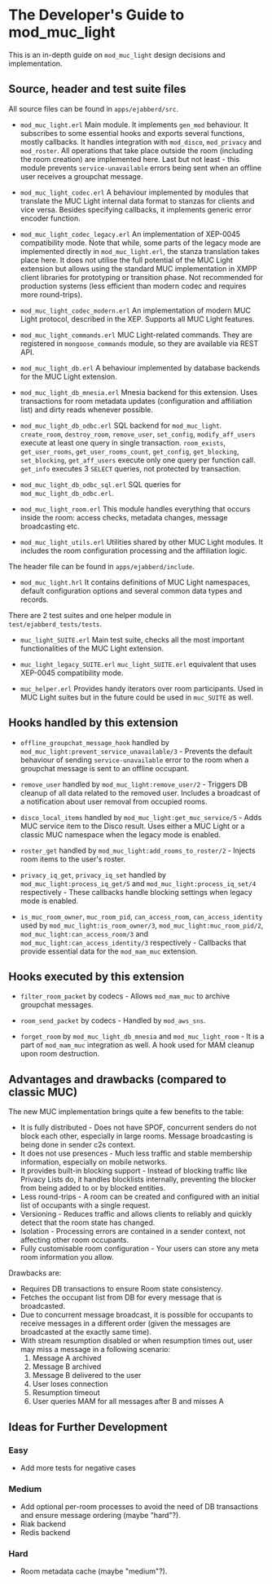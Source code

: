 The Developer's Guide to mod_muc_light
================================

This is an in-depth guide on `mod_muc_light` design decisions and implementation.

Source, header and test suite files
-------------------------------

All source files can be found in `apps/ejabberd/src`.

* `mod_muc_light.erl`
  Main module. 
  It implements `gen_mod` behaviour. 
  It subscribes to some essential hooks and exports several functions, mostly callbacks. 
  It handles integration with `mod_disco`, `mod_privacy` and `mod_roster`.
  All operations that take place outside the room (including the room creation) are implemented here. 
  Last but not least - this module prevents `service-unavailable` errors being sent when an offline user receives a groupchat message.

* `mod_muc_light_codec.erl`
  A behaviour implemented by modules that translate the MUC Light internal data format to stanzas for clients and vice versa.
  Besides specifying callbacks, it implements generic error encoder function.

* `mod_muc_light_codec_legacy.erl`
  An implementation of XEP-0045 compatibility mode. 
  Note that while, some parts of the legacy mode are implemented directly in `mod_muc_light.erl`, the stanza translation takes place here. 
  It does not utilise the full potential of the MUC Light extension but allows using the standard MUC implementation in XMPP client libraries for prototyping or transition phase. 
  Not recommended for production systems (less efficient than modern codec and requires more round-trips).

* `mod_muc_light_codec_modern.erl`
  An implementation of modern MUC Light protocol, described in the XEP.
  Supports all MUC Light features.

* `mod_muc_light_commands.erl`
  MUC Light-related commands.
  They are registered in `mongoose_commands` module, so they are available via REST API.

* `mod_muc_light_db.erl`
  A behaviour implemented by database backends for the MUC Light extension.

* `mod_muc_light_db_mnesia.erl`
  Mnesia backend for this extension.
  Uses transactions for room metadata updates (configuration and affiliation list) and dirty reads whenever possible.

* `mod_muc_light_db_odbc.erl`
  SQL backend for `mod_muc_light`.
  `create_room`, `destroy_room`, `remove_user`, `set_config`, `modify_aff_users` execute at least one query in single transaction.
  `room_exists`, `get_user_rooms`, `get_user_rooms_count`, `get_config`, `get_blocking`, `set_blocking`, `get_aff_users` execute only one query per function call.
  `get_info` executes 3 `SELECT` queries, not protected by transaction.

* `mod_muc_light_db_odbc_sql.erl`
  SQL queries for `mod_muc_light_db_odbc.erl`.

* `mod_muc_light_room.erl`
  This module handles everything that occurs inside the room: access checks, metadata changes, message broadcasting etc.

* `mod_muc_light_utils.erl`
  Utilities shared by other MUC Light modules. 
  It includes the room configuration processing and the affiliation logic.

The header file can be found in `apps/ejabberd/include`.

* `mod_muc_light.hrl`
  It contains definitions of MUC Light namespaces, default configuration options and several common data types and records.

There are 2 test suites and one helper module in `test/ejabberd_tests/tests`.

* `muc_light_SUITE.erl`
  Main test suite, checks all the most important functionalities of the MUC Light extension.

* `muc_light_legacy_SUITE.erl`
  `muc_light_SUITE.erl` equivalent that uses XEP-0045 compatibility mode.

* `muc_helper.erl`
  Provides handy iterators over room participants. 
  Used in MUC Light suites but in the future could be used in `muc_SUITE` as well.

Hooks handled by this extension
-----------------------

* `offline_groupchat_message_hook` handled by `mod_muc_light:prevent_service_unavailable/3` - Prevents the default behaviour of sending `service-unavailable` error to the room when a groupchat message is sent to an offline occupant.

* `remove_user` handled by `mod_muc_light:remove_user/2` - Triggers DB cleanup of all data related to the removed user. 
 Includes a broadcast of a notification about user removal from occupied rooms.

* `disco_local_items` handled by `mod_muc_light:get_muc_service/5` - Adds MUC service item to the Disco result. 
 Uses either a MUC Light or a classic MUC namespace when the legacy mode is enabled.

* `roster_get` handled by `mod_muc_light:add_rooms_to_roster/2` - Injects room items to the user's roster.

* `privacy_iq_get`, `privacy_iq_set` handled by `mod_muc_light:process_iq_get/5` and `mod_muc_light:process_iq_set/4` respectively - These callbacks handle blocking settings when legacy mode is enabled.

* `is_muc_room_owner`, `muc_room_pid`, `can_access_room`, `can_access_identity` used by `mod_muc_light:is_room_owner/3`, `mod_muc_light:muc_room_pid/2`, `mod_muc_light:can_access_room/3` and `mod_muc_light:can_access_identity/3` respectively - Callbacks that provide essential data for the `mod_mam_muc` extension.

Hooks executed by this extension
-----------------------

* `filter_room_packet` by codecs - Allows `mod_mam_muc` to archive groupchat messages.

* `room_send_packet` by codecs - Handled by `mod_aws_sns`.

* `forget_room` by `mod_muc_light_db_mnesia` and `mod_muc_light_room` - It is a part of `mod_mam_muc` integration as well. 
 A hook used for MAM cleanup upon room destruction.

Advantages and drawbacks (compared to classic MUC)
-----------------------

The new MUC implementation brings quite a few benefits to the table:

* It is fully distributed - Does not have SPOF, concurrent senders do not block each other, especially in large rooms. 
 Message broadcasting is being done in sender c2s context.
* It does not use presences - Much less traffic and stable membership information, especially on mobile networks.
* It provides built-in blocking support - Instead of blocking traffic like Privacy Lists do, it handles blocklists internally, preventing the blocker from being added to or by blocked entities.
* Less round-trips - A room can be created and configured with an initial list of occupants with a single request.
* Versioning - Reduces traffic and allows clients to reliably and quickly detect that the room state has changed.
* Isolation - Processing errors are contained in a sender context, not affecting other room occupants.
* Fully customisable room configuration - Your users can store any meta room information you allow.

Drawbacks are:

* Requires DB transactions to ensure Room state consistency.
* Fetches the occupant list from DB for every message that is broadcasted.
* Due to concurrent message broadcast, it is possible for occupants to receive messages in a different order (given the messages are broadcasted at the exactly same time).
* With stream resumption disabled or when resumption times out, user may miss a message in a following scenario:
  1. Message A archived
  2. Message B archived
  3. Message B delivered to the user
  4. User loses connection
  5. Resumption timeout
  6. User queries MAM for all messages after B and misses A

Ideas for Further Development
-----------------------------

### Easy

  * Add more tests for negative cases

### Medium

  * Add optional per-room processes to avoid the need of DB transactions and ensure message ordering (maybe "hard"?).
  * Riak backend
  * Redis backend

### Hard

  * Room metadata cache (maybe "medium"?).

